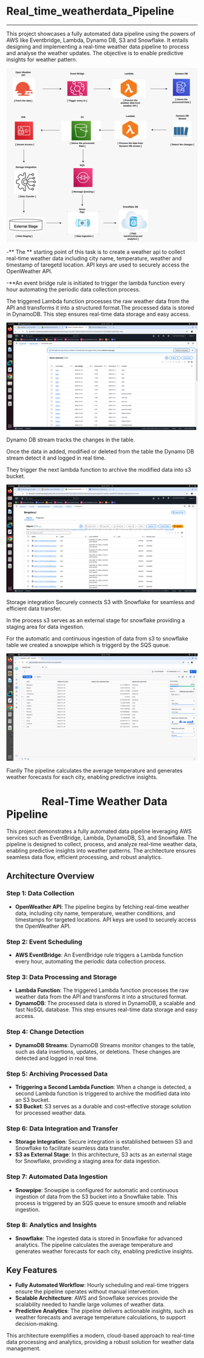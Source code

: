 # Real_time_weatherdata_Pipeline
---
This project showcases a fully automated data pipeline using the powers of AWS like Eventbridge, Lambda, Dynamo DB, S3 and Snowflake. It entails designing and implementing a real-time weather data pipeline to process and analyse the weather updates. The objective is to enable predictive insights for weather pattern.



![image](images/weather_image.jpeg)



-** The ** starting point of this task is to create a weather api to collect real-time weather data including city name, temperature, weather and timestamp of taregetd location. API keys are used to securely access the OpenWeather API.




-**An event bridge rule is initiated to trigger the lambda function every hour automating the periodic data collection process.



The triggered Lambda function processes the raw weather data from the API and transforms it into a structured format.The processed data is stored in DynamoDB. This step ensures real-time data storage and easy access.



![image](images/DynamoDB_image.png)



Dynamo DB stream tracks the changes in the table.


Once the data in added, modified or deleted from the table the Dynamo DB stream detect it and logged in real time. 


They trigger the next lambda function to archive the modified data into s3 bucket.



![image](images/s3_bucket.png)



Storage integration Securely connects S3 with Snowflake for seamless and efficient data transfer.


In the process s3 serves as an external stage for snowflake  providing a staging area for data ingestion.


For the automatic and continuous ingestion of data from s3 to snowflake table we created a snowpipe which is triggerd by the SQS queue. 



![image](images/snowflake_image.png)



Fianlly  The pipeline calculates the average temperature and generates weather forecasts for each city, enabling predictive insights.


#               Real-Time Weather Data Pipeline

This project demonstrates a fully automated data pipeline leveraging AWS services such as EventBridge, Lambda, DynamoDB, S3, and Snowflake. The pipeline is designed to collect, process, and analyze real-time weather data, enabling predictive insights into weather patterns. The architecture ensures seamless data flow, efficient processing, and robust analytics.

## Architecture Overview

### Step 1: Data Collection

- **OpenWeather API**: The pipeline begins by fetching real-time weather data, including city name, temperature, weather conditions, and timestamps for targeted locations. API keys are used to securely access the OpenWeather API.

### Step 2: Event Scheduling

- **AWS EventBridge**: An EventBridge rule triggers a Lambda function every hour, automating the periodic data collection process.

### Step 3: Data Processing and Storage

- **Lambda Function**: The triggered Lambda function processes the raw weather data from the API and transforms it into a structured format.
- **DynamoDB**: The processed data is stored in DynamoDB, a scalable and fast NoSQL database. This step ensures real-time data storage and easy access.

### Step 4: Change Detection

- **DynamoDB Streams**: DynamoDB Streams monitor changes to the table, such as data insertions, updates, or deletions. These changes are detected and logged in real time.

### Step 5: Archiving Processed Data

- **Triggering a Second Lambda Function**: When a change is detected, a second Lambda function is triggered to archive the modified data into an S3 bucket.
- **S3 Bucket**: S3 serves as a durable and cost-effective storage solution for processed weather data.

### Step 6: Data Integration and Transfer

- **Storage Integration**: Secure integration is established between S3 and Snowflake to facilitate seamless data transfer.
- **S3 as External Stage**: In this architecture, S3 acts as an external stage for Snowflake, providing a staging area for data ingestion.

### Step 7: Automated Data Ingestion

- **Snowpipe**: Snowpipe is configured for automatic and continuous ingestion of data from the S3 bucket into a Snowflake table. This process is triggered by an SQS queue to ensure smooth and reliable ingestion.

### Step 8: Analytics and Insights

- **Snowflake**: The ingested data is stored in Snowflake for advanced analytics. The pipeline calculates the average temperature and generates weather forecasts for each city, enabling predictive insights.

## Key Features

- **Fully Automated Workflow**: Hourly scheduling and real-time triggers ensure the pipeline operates without manual intervention.
- **Scalable Architecture**: AWS and Snowflake services provide the scalability needed to handle large volumes of weather data.
- **Predictive Analytics**: The pipeline delivers actionable insights, such as weather forecasts and average temperature calculations, to support decision-making.

This architecture exemplifies a modern, cloud-based approach to real-time data processing and analytics, providing a robust solution for weather data management.





